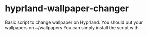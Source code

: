 # hyprland-wallpaper-changer
Basic script to change wallpaper on Hyprland.
You should put your wallpapers on ~/wallpapers 
You can simply install the script with 
